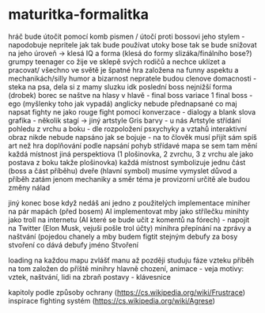 # maturitka-formalitka

hráč bude útočit pomocí komb pismen /
útočí proti bossovi jeho stylem - napodobuje nepritele
jak tak bude používat utoky bose tak se bude snižovat na jeho úroveň -> klesá IQ a forma (klesá do formy slizáka/finálního bose?)
grumpy teenager co žije ve sklepě svých rodičů a nechce uklízet a pracovat/ všechno ve světě je špatné
hra založena na funny aspektu a mechanikách/silly humor a bizarnost
nepratele budou clenove domacnosti - steka na psa, dela si z mamy sluzku idk
poslední boss nejnižší forma (drobek) 
borec se naštve na hlasy v hlavě - final boss variace 1
final boss - ego (myšlenky toho jak vypadá)
anglicky
nebude přednapsané co maj napsat
fighty ne jako rouge 
fight pomocí konverzace - dialogy a blank slova
grafika - několik stagí -> jiný artstyle
Gris barvy - u nás Artstyle
střídání pohledu z vrchu a boku - dle rozpoložení psxychyky a vztahů
interaktivní obraz
nikde nebude napsáno jak se bojuje - na to člověk musí přijít sám
spíš art než hra
doplňování podle napsání
pohyb střídavé
mapa se sem tam mění
každá místnost jiná perspektiova (1 plošinovka, 2 zvrchu, 3 z vrchu ale jako postava z boku takže plošinovka)
 každá místnost symbolizuje jednu část (boss a část příběhu)
dveře (hlavní symbol)
musíme vymyslet důvod a příběh
zatám jenom mechaniky a směr
téma je provizorní
určitě ale budou změny nálad


jiný konec bose když nedáš ani jedno z použitelých 
implementace miniher na pár mapách (před bosem)
AI implementovat mby jako střílečku
minihty jako troll na internetu (AI které se bude učit z komentů na fórech) - napojit na Twitter (Elon Musk, vejuši pošle trol účty)
minihra přepínání na zprávy a naštvání (pojedou chanely a 
mby budem figtit stejným 
debufy za bosy 
stvoření co dává debufy jméno Stvoření

loading na každou mapu zvlášť
manu až později
studuju fáze vzteku
příběh na tom založen
do příště minihry hlavně
chození, animace - veja
motivy: vztek, naštvání, lidi na 
zbraň postavy - klávesnice

kapitoly podle způsoby ochrany (https://cs.wikipedia.org/wiki/Frustrace)
inspirace fighting systém (https://cs.wikipedia.org/wiki/Agrese)

